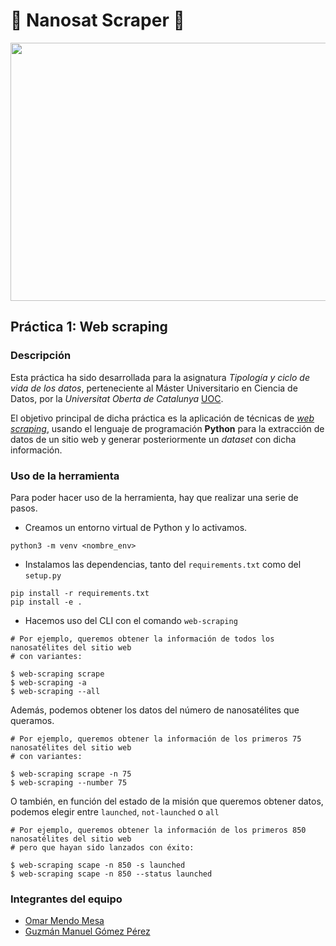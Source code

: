 # 🚀 Nanosat Scraper 🚀

<p align="center">
  <img width="580" height="413" src="https://media.giphy.com/media/NXuqvtn9kp2smltRXc/giphy.gif">
</p>

## Práctica 1: Web scraping
### Descripción
Esta práctica ha sido desarrollada para la asignatura *Tipología y ciclo de vida de los datos*,
perteneciente al Máster Universitario en Ciencia de Datos, por la *Universitat Oberta de Catalunya* [UOC](https://www.uoc.edu/portal/es/index.html).
<br/>

El objetivo principal de dicha práctica es la aplicación de técnicas de [*web scraping*](https://es.wikipedia.org/wiki/Web_scraping),
usando el lenguaje de programación **Python** para la extracción de datos de un sitio web y generar posteriormente
un *dataset* con dicha información.

### Uso de la herramienta
Para poder hacer uso de la herramienta, hay que realizar una serie de pasos.
*   Creamos un entorno virtual de Python y lo activamos.
```
python3 -m venv <nombre_env>
```
*   Instalamos las dependencias, tanto del ```requirements.txt``` como del ```setup.py```
```
pip install -r requirements.txt
pip install -e .
```
*   Hacemos uso del CLI con el comando ```web-scraping```
```
# Por ejemplo, queremos obtener la información de todos los nanosatélites del sitio web
# con variantes:

$ web-scraping scrape
$ web-scraping -a
$ web-scraping --all
```

Además, podemos obtener los datos del número de nanosatélites que queramos.
```
# Por ejemplo, queremos obtener la información de los primeros 75 nanosatélites del sitio web
# con variantes:

$ web-scraping scrape -n 75
$ web-scraping --number 75

```

O también, en función del estado de la misión que queremos obtener datos, podemos elegir entre ```launched```,
```not-launched``` o ```all```

```
# Por ejemplo, queremos obtener la información de los primeros 850 nanosatélites del sitio web
# pero que hayan sido lanzados con éxito:

$ web-scraping scape -n 850 -s launched
$ web-scraping scape -n 850 --status launched
```
### Integrantes del equipo

*   [Omar Mendo Mesa](https://github.com/beejeke)
*   [Guzmán Manuel Gómez Pérez](https://github.com/GGP00)